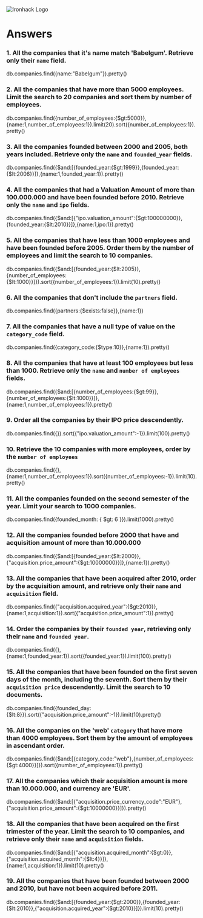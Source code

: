 ![Ironhack Logo](https://i.imgur.com/1QgrNNw.png)

# Answers

### 1. All the companies that it's name match 'Babelgum'. Retrieve only their `name` field.

db.companies.find({name:"Babelgum"}).pretty()

### 2. All the companies that have more than 5000 employees. Limit the search to 20 companies and sort them by **number of employees**.

db.companies.find({number_of_employees:{\$gt:5000}},{name:1,number_of_employees:1}).limit(20).sort({number_of_employees:1}).pretty()

### 3. All the companies founded between 2000 and 2005, both years included. Retrieve only the `name` and `founded_year` fields.

db.companies.find({$and:[{founded_year:{$gt:1999}},{founded_year:{\$lt:2006}}]},{name:1,founded_year:1}).pretty()

### 4. All the companies that had a Valuation Amount of more than 100.000.000 and have been founded before 2010. Retrieve only the `name` and `ipo` fields.

db.companies.find({$and:[{"ipo.valuation_amount":{$gt:100000000}},{founded_year:{\$lt:2010}}]},{name:1,ipo:1}).pretty()

### 5. All the companies that have less than 1000 employees and have been founded before 2005. Order them by the number of employees and limit the search to 10 companies.

db.companies.find({$and:[{founded_year:{$lt:2005}},{number_of_employees:{\$lt:1000}}]}).sort({number_of_employees:1}).limit(10).pretty()

### 6. All the companies that don't include the `partners` field.

db.companies.find({partners:{\$exists:false}},{name:1})

### 7. All the companies that have a null type of value on the `category_code` field.

db.companies.find({category_code:{\$type:10}},{name:1}).pretty()

### 8. All the companies that have at least 100 employees but less than 1000. Retrieve only the `name` and `number of employees` fields.

db.companies.find({$and:[{number_of_employees:{$gt:99}},{number_of_employees:{\$lt:1000}}]},{name:1,number_of_employees:1}).pretty()

### 9. Order all the companies by their IPO price descendently.

db.companies.find({}).sort({"ipo.valuation_amount":-1}).limit(100).pretty()

### 10. Retrieve the 10 companies with more employees, order by the `number of employees`

db.companies.find({},{name:1,number_of_employees:1}).sort({number_of_employees:-1}).limit(10).pretty()

### 11. All the companies founded on the second semester of the year. Limit your search to 1000 companies.

db.companies.find({founded_month: { \$gt: 6 }}).limit(1000).pretty()

### 12. All the companies founded before 2000 that have and acquisition amount of more than 10.000.000

db.companies.find({$and:[{founded_year:{$lt:2000}},{"acquisition.price_amount":{\$gt:10000000}}]},{name:1}).pretty()

### 13. All the companies that have been acquired after 2010, order by the acquisition amount, and retrieve only their `name` and `acquisition` field.

db.companies.find({"acquisition.acquired_year":{\$gt:2010}},{name:1,acquisition:1}).sort({"acquisition.price_amount":1}).pretty()

### 14. Order the companies by their `founded year`, retrieving only their `name` and `founded year`.

db.companies.find({},{name:1,founded_year:1}).sort({founded_year:1}).limit(100).pretty()

### 15. All the companies that have been founded on the first seven days of the month, including the seventh. Sort them by their `acquisition price` descendently. Limit the search to 10 documents.

db.companies.find({founded_day:{\$lt:8}}).sort({"acquisition.price_amount":-1}).limit(10).pretty()

### 16. All the companies on the 'web' `category` that have more than 4000 employees. Sort them by the amount of employees in ascendant order.

db.companies.find({$and:[{category_code:"web"},{number_of_employees:{$gt:4000}}]}).sort({number_of_employees:1}).pretty()

### 17. All the companies which their acquisition amount is more than 10.000.000, and currency are 'EUR'.

db.companies.find({$and:[{"acquisition.price_currency_code":"EUR"},{"acquisition.price_amount":{$gt:10000000}}]}).pretty()

### 18. All the companies that have been acquired on the first trimester of the year. Limit the search to 10 companies, and retrieve only their `name` and `acquisition` fields.

db.companies.find({$and:[{"acquisition.acquired_month":{$gt:0}},{"acquisition.acquired_month":{\$lt:4}}]},{name:1,acquisition:1}).limit(10).pretty()

### 19. All the companies that have been founded between 2000 and 2010, but have not been acquired before 2011.

db.companies.find({$and:[{founded_year:{$gt:2000}},{founded_year:{$lt:2010}},{"acquisition.acquired_year":{$gt:2010}}]}).limit(10).pretty()
